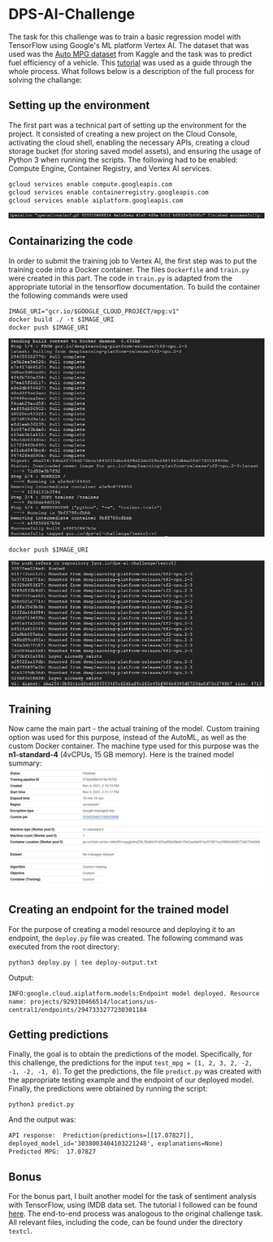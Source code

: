 # DPS-AI-Challenge

The task for this challenge was to train a basic regression model with TensorFlow using Google's ML platform Vertex AI. The dataset that was used was the [Auto MPG dataset](https://www.kaggle.com/uciml/autompg-dataset) from Kaggle and the task was to predict fuel efficiency of a vehicle. This [tutorial](https://codelabs.developers.google.com/codelabs/vertex-ai-custom-models#2) was used as a guide through the whole process. What follows below is a description of the full process for solving the challange:

## Setting up the environment
The first part was a technical part of setting up the environment for the project. It consisted of creating a new project on the Cloud Console, activating the cloud shell, enabling the necessary APIs, creating a cloud storage bucket (for storing saved model assets), and ensuring the usage of Python 3 when running the scripts. The following had to be enabled: Compute Engine, Container Registry, and Vertex AI services.
```shell
gcloud services enable compute.googleapis.com
gcloud services enable containerregistry.googleapis.com
gcloud services enable aiplatform.googleapis.com                 
```
![APIs](/img/enableAPIs.jpg)

## Containarizing the code
In order to submit the training job to Vertex AI, the first step was to put the training code into a Docker container. The files ```Dockerfile``` and ```train.py``` were created in this part. The code in ```train.py``` is adapted from the appropriate tutorial in the tensorflow documentation. To build the container the following commands were used
```shell
IMAGE_URI="gcr.io/$GOOGLE_CLOUD_PROJECT/mpg:v1"
docker build ./ -t $IMAGE_URI
docker push $IMAGE_URI
```
![docker_build](/img/docker.jpg)

```shell
docker push $IMAGE_URI
```
![docker_push](/img/docker_push.jpg)

## Training
Now came the main part - the actual training of the model. Custom training option was used for this purpose, instead of the AutoML, as well as the custom Docker container. The machine type used for this purpose was the **n1-standard-4** (4vCPUs, 15 GB memory). Here is the trained model summary:
![Model summary](/img/trained_model.jpg)

## Creating an endpoint for the trained model
For the purpose of creating a model resource and deploying it to an endpoint, the ```deploy.py``` file was created. The following command was executed from the root directory:
```shell
python3 deploy.py | tee deploy-output.txt
```
Output:
```console
INFO:google.cloud.aiplatform.models:Endpoint model deployed. Resource name: projects/929310466514/locations/us-central1/endpoints/2947333277230301184
```

## Getting predictions
Finally, the goal is to obtain the predictions of the model. Specifically, for this challenge, the predictions for the input ```test_mpg = [1, 2, 3, 2, -2, -1, -2, -1, 0]```. To get the predictions, the file ```predict.py``` was created with the appropriate testing example and the endpoint of our deployed model. Finally, the predictions were obtained by running the script:
```shell
python3 predict.py
```
And the output was:
```console
API response:  Prediction(predictions=[[17.07827]], deployed_model_id='3038003404103221248', explanations=None)
Predicted MPG:  17.07827
```

## Bonus
For the bonus part, I built another model for the task of sentiment analysis with TensorFlow, using IMDB data set. The tutorial I followed can be found [here](https://www.tensorflow.org/tutorials/keras/text_classification). The end-to-end process was analogous to the original challenge task. All relevant files, including the code, can be found under the directory ```textcl```.

